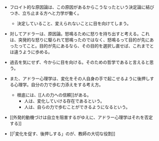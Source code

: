 - フロイト的な原因論は、この原因があるからこうなったという決定論に結びつき、立ち止まる方へと力学が働く。
	- 決定していること、変えられないことに目を向けてしまう。
- 対してアドラーは、原因論。怒鳴るために怒りを持ち出すと考える。これは、突発的な怒りに駆られて怒鳴ったのではなく、怒鳴るって目的が先にあったってこと。目的が先にあるなら、その目的を選択し直せば、これまでとは違うように歩める。
- 過去を気にせず、今からに目を向ける。そのための哲学であると言えると思う。
- また、アドラー心理学は、変化をその人自身の手で起こせるように後押しする心理学。自分の力で歩む力添えをする考え方。
	- 根底には、[[人の力への信頼]]がある。
		- 人は、変化していける存在であるという。
		- 人は、自らの力で歩むことができるようになるという。

- [[外発的動機づけは自立を阻害するがゆえに、アドラー心理学はそれを否定する]]
 - [[「変化を促す、後押しする」のが、教師の大切な役割]]